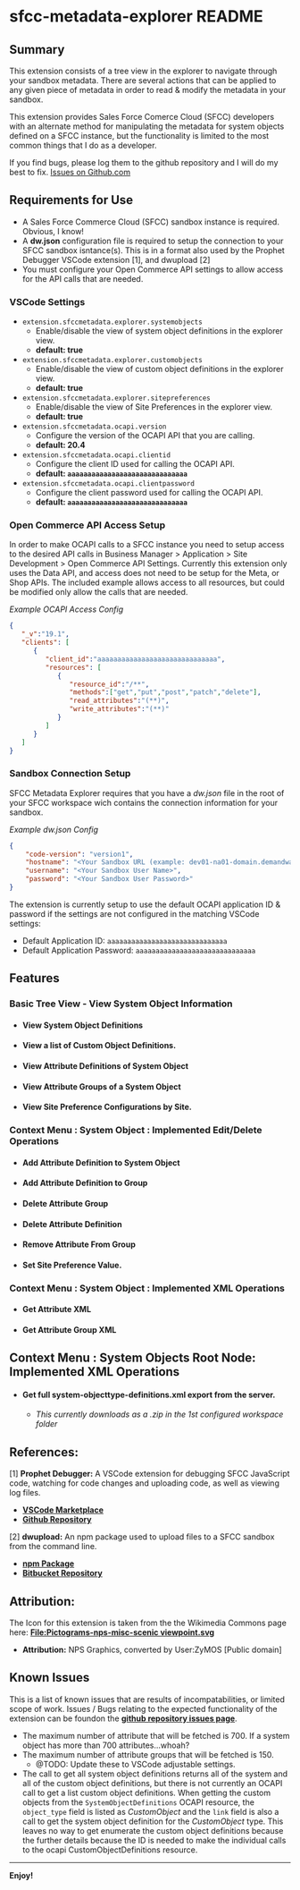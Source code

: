 # sfcc-metadata-explorer README

## Summary
This extension consists of a tree view in the explorer to navigate through your sandbox metadata. There are several actions that can be applied to any given piece of metadata in order to read & modify the metadata in your sandbox.

This extension provides Sales Force Comerce Cloud (SFCC) developers with an alternate method for manipulating the metadata for system objects defined on a SFCC instance, but the functionality is limited to the most common things that I do as a developer.

If you find bugs, please log them to the github repository and I will do my best to fix. [Issues on Github.com](https://github.com/ghgofort/sfcc-metadata-explorer/issues)

## Requirements for Use
- A Sales Force Commerce Cloud (SFCC) sandbox instance is required. Obvious, I know!
- A __dw.json__ configuration file is required to setup the connection to your SFCC sandbox isntance(s). This is in a format also used by the Prophet Debugger VSCode extension [1], and dwupload [2]
- You must configure your Open Commerce API settings to allow access for the API calls that are needed.

### VSCode Settings
* `extension.sfccmetadata.explorer.systemobjects`
  - Enable/disable the view of system object definitions in the explorer view.
  - __default: true__
* `extension.sfccmetadata.explorer.customobjects`
  - Enable/disable the view of custom object definitions in the explorer view.
  - __default: true__
* `extension.sfccmetadata.explorer.sitepreferences`
  - Enable/disable the view of Site Preferences in the explorer view.
  - __default: true__
* `extension.sfccmetadata.ocapi.version`
  - Configure the version of the OCAPI API that you are calling.
  - __default: 20.4__
* `extension.sfccmetadata.ocapi.clientid`
  - Configure the client ID used for calling the OCAPI API.
  - __default: `aaaaaaaaaaaaaaaaaaaaaaaaaaaaaa`__
* `extension.sfccmetadata.ocapi.clientpassword`
  - Configure the client password used for calling the OCAPI API.
  - __default: `aaaaaaaaaaaaaaaaaaaaaaaaaaaaaa`__

### Open Commerce API Access Setup
In order to make OCAPI calls to a SFCC instance you need to setup access to the desired API calls in Business Manager > Application > Site Development > Open Commerce API Settings. Currently this extension only uses the Data API, and access does not need to be setup for the Meta, or Shop APIs. The included example allows access to all resources, but could be modified only allow the calls that are needed.

_Example OCAPI Access Config_
```json
{
   "_v":"19.1",
   "clients": [
      {
         "client_id":"aaaaaaaaaaaaaaaaaaaaaaaaaaaaaa",
         "resources": [
            {
               "resource_id":"/**",
               "methods":["get","put","post","patch","delete"],
               "read_attributes":"(**)",
               "write_attributes":"(**)"
            }
         ]
      }
   ]
}
```

### Sandbox Connection Setup
SFCC Metadata Explorer requires that you have a _dw.json_ file in the root of your SFCC workspace wich contains the connection information for your sandbox.

_Example dw.json Config_
```json
{
    "code-version": "version1",
    "hostname": "<Your Sandbox URL (example: dev01-na01-domain.demandware.net)>",
    "username": "<Your Sandbox User Name>",
    "password": "<Your Sandbox User Password>"
}
```

The extension is currently setup to use the default OCAPI application ID & password if the settings are not configured in the matching VSCode settings:
   - Default Application ID: `aaaaaaaaaaaaaaaaaaaaaaaaaaaaaa`
   - Default Application Password: `aaaaaaaaaaaaaaaaaaaaaaaaaaaaaa`


## Features
### Basic Tree View - View System Object Information
* #### View System Object Definitions
* #### View a list of Custom Object Definitions.
* #### View Attribute Definitions of System Object
* #### View Attribute Groups of a System Object
* #### View Site Preference Configurations by Site.

### Context Menu : System Object : Implemented Edit/Delete Operations
* #### Add Attribute Definition to System Object
* #### Add Attribute Definition to Group
* #### Delete Attribute Group
* #### Delete Attribute Definition
* #### Remove Attribute From Group
* #### Set Site Preference Value.

### Context Menu : System Object : Implemented XML Operations
* #### Get Attribute XML
* #### Get Attribute Group XML

## Context Menu : System Objects Root Node: Implemented XML Operations
* #### Get full system-objecttype-definitions.xml export from the server.
    - _This currently downloads as a .zip in the 1st configured workspace folder_

## References:

[1] __Prophet Debugger:__ A VSCode extension for debugging SFCC JavaScript code, watching for code changes and uploading code, as well as viewing log files.

- [**VSCode Marketplace**](https://marketplace.visualstudio.com/items?itemName=SqrTT.prophet)
- [**Github Repository**](https://github.com/sqrtt/prophet)

[2] __dwupload:__ An npm package used to upload files to a SFCC sandbox from the command line.

- [**npm Package**](https://www.npmjs.com/package/dwupload)
- [**Bitbucket Repository**](https://bitbucket.org/demandware/dwupload)

## Attribution:
The Icon for this extension is taken from the the Wikimedia Commons page here: [**File:Pictograms-nps-misc-scenic viewpoint.svg**](https://commons.wikimedia.org/wiki/File:Pictograms-nps-misc-scenic_viewpoint.svg)
- **Attribution:** NPS Graphics, converted by User:ZyMOS [Public domain]

## Known Issues
This is a list of known issues that are results of incompatabilities, or limited scope of work. Issues / Bugs relating to the expected functionality of the extension can be foundon the [**github repository issues page**](https://github.com/ghgofort/sfcc-metadata-explorer/issues).

* The maximum number of attribute that will be fetched is 700. If a system object has more than 700 attributes...whoah?
* The maximum number of attribute groups that will be fetched is 150.
    * @TODO: Update these to VSCode adjustable settings.
* The call to get all system object definitions returns all of the system and all of the custom object definitions, but there is not currently an OCAPI call to get a list custom object definitions. When getting the custom objects from the `SystemObjectDefinitions` OCAPI resource, the `object_type` field is listed as *CustomObject* and the `link` field is also a call to get the system object definition for the *CustomObject* type. This leaves no way to get enumerate the custom object definitions because the further details because the ID is needed to make the individual calls to the ocapi CustomObjectDefinitions resource.

-----------------------------------------------------------------------------------------------------------

**Enjoy!**
